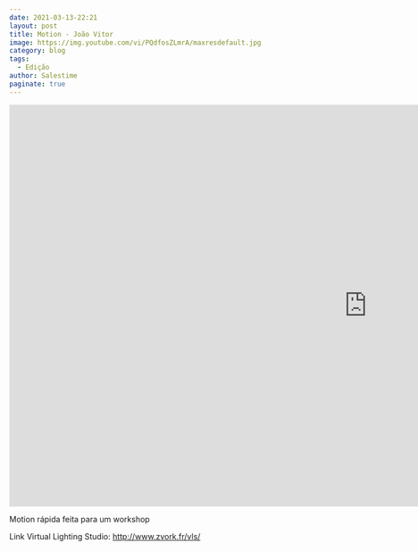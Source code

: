 ```yaml
---
date: 2021-03-13-22:21
layout: post
title: Motion - João Vitor
image: https://img.youtube.com/vi/PQdfosZLmrA/maxresdefault.jpg
category: blog
tags:
  - Edição
author: Salestime
paginate: true
---
```


<iframe width="1280" height="720" src="https://www.youtube.com/embed/PQdfosZLmrA" title="YouTube video player" frameborder="0" allow="accelerometer; autoplay; clipboard-write; encrypted-media; gyroscope; picture-in-picture" allowfullscreen></iframe>

Motion rápida feita para um workshop

Link Virtual Lighting Studio: 
http://www.zvork.fr/vls/
